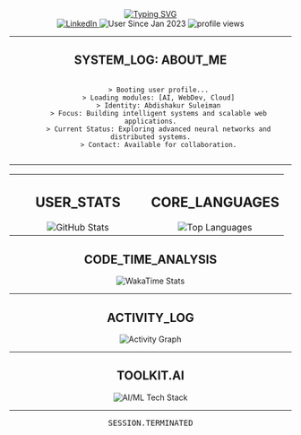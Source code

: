 <!-- 
  HEADER: Animated typing text for a huge visual impact.
-->
<div align="center">
  <a href="https://git.io/typing-svg"><img src="https://readme-typing-svg.demolab.com?font=Fira+Code&pause=1000&color=00FF00&width=435&lines=SYSTEM.ACCESS.GRANTED;Abdishakur+Suleiman;Full-Stack+Developer;AI+%26+Machine+Learning+Enthusiast" alt="Typing SVG" /></a>
</div>

<!-- SOCIALS, JOIN DATE & VIEWS -->
<div align="center">
  <a href="https://www.linkedin.com/in/your-linkedin-username" target="_blank">
    <img src="https://img.shields.io/badge/LinkedIn-0077B5?style=for-the-badge&logo=linkedin&logoColor=white&color=00FF00" alt="LinkedIn"/>
  </a>
  <img src="https://img.shields.io/badge/USER%20SINCE-Jan%202023-00ff00?style=for-the-badge" alt="User Since Jan 2023"/>
  <img src="https://komarev.com/ghpvc/?username=abdiism&label=SYSTEM.SCANS&color=00ff00&style=for-the-badge" alt="profile views"/>
</div>

---

<!-- 
  ABOUT ME / SYSTEM LOG: A stylized section for your bio.
-->
<h2 align="center">SYSTEM_LOG: ABOUT_ME</h2>
<pre align="center">
  <code>
    > Booting user profile...
    > Loading modules: [AI, WebDev, Cloud]
    > Identity: Abdishakur Suleiman
    > Focus: Building intelligent systems and scalable web applications.
    > Current Status: Exploring advanced neural networks and distributed systems.
    > Contact: Available for collaboration.
  </code>
</pre>

---

<!-- STATS & LANGUAGES -->
<table width="100%">
  <tr>
    <td width="50%" valign="top">
      <h2 align="center">USER_STATS</h2>
      <div align="center">
        <img src="https://github-readme-stats.vercel.app/api?username=abdiism&show_icons=true&hide_border=true&include_all_commits=true&count_private=true&title_color=00FF00&text_color=FFFFFF&icon_color=00FF00&bg_color=151515" alt="GitHub Stats"/>
      </div>
    </td>
    <td width="50%" valign="top">
      <h2 align="center">CORE_LANGUAGES</h2>
      <div align="center">
        <img src="https://github-readme-stats.vercel.app/api/top-langs/?username=abdiism&layout=compact&hide_border=true&title_color=00FF00&text_color=FFFFFF&icon_color=00FF00&bg_color=151515" alt="Top Languages"/>
      </div>
    </td>
  </tr>
</table>

<!-- 
  WAKATIME STATS: Professional coding metrics.
  This requires the WakaTime setup described below.
-->
<h2 align="center">CODE_TIME_ANALYSIS</h2>
<p align="center">
  <img src="https://github-readme-stats.vercel.app/api/wakatime?username=abdiism&hide_border=true&title_color=00FF00&text_color=FFFFFF&icon_color=00FF00&bg_color=151515&layout=compact" alt="WakaTime Stats"/>
</p>

---

<!-- ACTIVITY GRAPH -->
<h2 align="center">ACTIVITY_LOG</h2>
<p align="center">
  <img src="https://github-readme-activity-graph.vercel.app/graph?username=abdiism&bg_color=151515&color=ffffff&line=00ff00&point=00ff00&area=true&hide_border=true" alt="Activity Graph" />
</p>

---

<!-- TECH STACK -->
<h2 align="center">TOOLKIT.AI</h2>
<div align="center">
  <img src="https://skillicons.dev/icons?i=python,tensorflow,pytorch,scikitlearn,numpy,pandas,jupyter,docker,git,linux,bash&theme=dark" alt="AI/ML Tech Stack"/>
</div>

---

<!-- FOOTER -->
<div align="center">
  <pre>SESSION.TERMINATED</pre>
</div>
